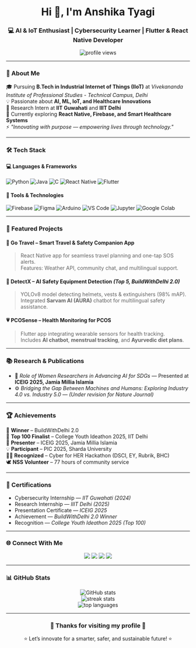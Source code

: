 <!-- 🌸 GITHUB PROFILE README for ANSHIKA TYAGI (Light Theme Version) -->

<h1 align="center">Hi 👋, I'm Anshika Tyagi</h1>
<h3 align="center">💻 AI & IoT Enthusiast | Cybersecurity Learner | Flutter & React Native Developer</h3>

<p align="center">
  <img src="https://komarev.com/ghpvc/?username=Tech-Anshika&label=Profile%20views&color=FFC0CB&style=for-the-badge" alt="profile views" />
</p>

---

### 🌸 About Me  

🎓 Pursuing **B.Tech in Industrial Internet of Things (IIoT)** at *Vivekananda Institute of Professional Studies - Technical Campus, Delhi*  
💡 Passionate about **AI, ML, IoT, and Healthcare Innovations**  
🧠 Research Intern at **IIT Guwahati** and **IIIT Delhi**  
🌱 Currently exploring **React Native, Firebase, and Smart Healthcare Systems**  
⚡ *"Innovating with purpose — empowering lives through technology."*

---

### 🛠️ Tech Stack  

#### 💻 Languages & Frameworks  
![Python](https://img.shields.io/badge/Python-FFD43B?style=for-the-badge&logo=python&logoColor=306998)
![Java](https://img.shields.io/badge/Java-F89820?style=for-the-badge&logo=openjdk&logoColor=white)
![C](https://img.shields.io/badge/C-89CFF0?style=for-the-badge&logo=c&logoColor=black)
![React Native](https://img.shields.io/badge/React_Native-61DAFB?style=for-the-badge&logo=react&logoColor=black)
![Flutter](https://img.shields.io/badge/Flutter-87CEFA?style=for-the-badge&logo=flutter&logoColor=black)

#### 🧰 Tools & Technologies  
![Firebase](https://img.shields.io/badge/Firebase-FFECB3?style=for-the-badge&logo=firebase&logoColor=black)
![Figma](https://img.shields.io/badge/Figma-FFE4E1?style=for-the-badge&logo=figma&logoColor=black)
![Arduino](https://img.shields.io/badge/Arduino-E0FFFF?style=for-the-badge&logo=arduino&logoColor=black)
![VS Code](https://img.shields.io/badge/VS_Code-E6E6FA?style=for-the-badge&logo=visual-studio-code&logoColor=black)
![Jupyter](https://img.shields.io/badge/Jupyter-FFF8DC?style=for-the-badge&logo=jupyter&logoColor=black)
![Google Colab](https://img.shields.io/badge/Google_Colab-FAFAD2?style=for-the-badge&logo=google-colab&logoColor=black)

---

### 📱 Featured Projects  

#### 🧭 Go Travel – Smart Travel & Safety Companion App  
> React Native app for seamless travel planning and one-tap SOS alerts.  
> Features: Weather API, community chat, and multilingual support.  

#### 🦺 DetectX – AI Safety Equipment Detection *(Top 5, BuildWithDelhi 2.0)*  
> YOLOv8 model detecting helmets, vests & extinguishers (98% mAP).  
> Integrated **Sarvam AI (AURA)** chatbot for multilingual safety assistance.  

#### 💗 PCOSense – Health Monitoring for PCOS  
> Flutter app integrating wearable sensors for health tracking.  
> Includes **AI chatbot**, **menstrual tracking**, and **Ayurvedic diet plans**.  

---

### 📚 Research & Publications  

- 🧠 *Role of Women Researchers in Advancing AI for SDGs* — Presented at **ICEIG 2025, Jamia Millia Islamia**  
- ⚙️ *Bridging the Gap Between Machines and Humans: Exploring Industry 4.0 vs. Industry 5.0* — *(Under revision for Nature Journal)*  

---

### 🏆 Achievements  

🏅 **Winner** – BuildWithDelhi 2.0  
🌟 **Top 100 Finalist** – College Youth Ideathon 2025, IIT Delhi  
🎤 **Presenter** – ICEIG 2025, Jamia Millia Islamia  
💡 **Participant** – PIC 2025, Sharda University  
👩‍💻 **Recognized** – Cyber for HER Hackathon (DSCI, EY, Rubrik, BHC)  
🕊️ **NSS Volunteer** – 77 hours of community service  

---

### 🪪 Certifications  

- Cybersecurity Internship — *IIT Guwahati (2024)*  
- Research Internship — *IIIT Delhi (2025)*  
- Presentation Certificate — *ICEIG 2025*  
- Achievement — *BuildWithDelhi 2.0 Winner*  
- Recognition — *College Youth Ideathon 2025 (Top 100)*  

---

### 🌐 Connect With Me  

<p align="center">
  <a href="mailto:tyagianshika410@gmail.com"><img src="https://img.shields.io/badge/Gmail-F8E0E0?style=for-the-badge&logo=gmail&logoColor=D14836"></a>
  <a href="https://www.linkedin.com/in/anshika-tyagi-413b99266/"><img src="https://img.shields.io/badge/LinkedIn-E0F7FA?style=for-the-badge&logo=linkedin&logoColor=0077B5"></a>
  <a href="https://github.com/Tech-Anshika"><img src="https://img.shields.io/badge/GitHub-F0F0F0?style=for-the-badge&logo=github&logoColor=181717"></a>
  <a href="https://stellar-sherbet-652eb5.netlify.app"><img src="https://img.shields.io/badge/Portfolio-FFF0F5?style=for-the-badge&logo=vercel&logoColor=000000"></a>
</p>

---

### 📊 GitHub Stats  

<p align="center">
  <img src="https://github-readme-stats.vercel.app/api?username=Tech-Anshika&show_icons=true&theme=default" alt="GitHub stats" />
  <br>
  <img src="https://github-readme-streak-stats.herokuapp.com/?user=Tech-Anshika&theme=default" alt="streak stats" />
  <br>
  <img src="https://github-readme-stats.vercel.app/api/top-langs/?username=Tech-Anshika&layout=compact&theme=default" alt="top languages" />
</p>

---

<h3 align="center">🌷 Thanks for visiting my profile 🌷</h3>
<p align="center">⭐ Let’s innovate for a smarter, safer, and sustainable future! ⭐</p>

